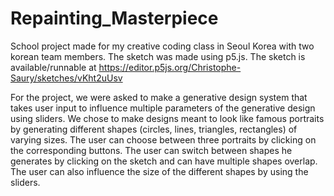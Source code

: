 # Repainting_Masterpiece
School project made for my creative coding class in Seoul Korea with two korean team members.
The sketch was made using p5.js.
The sketch is available/runnable at 
https://editor.p5js.org/Christophe-Saury/sketches/vKht2uUsv

For the project, we were asked to make a generative design system that takes user input to influence multiple parameters of the generative design using sliders.
We chose to make designs meant to look like famous portraits by generating different shapes (circles, lines, triangles, rectangles) of varying sizes. The user can choose between three portraits by clicking on the corresponding buttons. The user can switch between shapes he generates by clicking on the sketch and can have multiple shapes overlap. The user can also influence the size of the different shapes by using the sliders.
